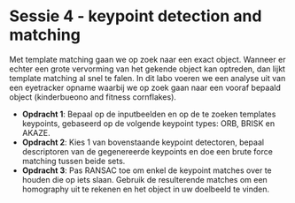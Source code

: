# Sessie 4 - keypoint detection and matching

Met template matching gaan we op zoek naar een exact object. Wanneer er echter een grote vervorming van het gekende object kan optreden, dan lijkt template matching al snel te falen. In dit labo voeren we een analyse uit van een eyetracker opname waarbij we op zoek gaan naar een vooraf bepaald object (kinderbueono and fitness cornflakes).

* **Opdracht 1**: Bepaal op de inputbeelden en op de te zoeken templates keypoints, gebaseerd op de volgende keypoint types: ORB, BRISK en AKAZE.
* **Opdracht 2**: Kies 1 van bovenstaande keypoint detectoren, bepaal descriptoren van de gegenereerde keypoints en doe een brute force matching tussen beide sets.
* **Opdracht 3**: Pas RANSAC toe om enkel de keypoint matches over te houden die op iets slaan. Gebruik de resulterende matches om een homography uit te rekenen en het object in uw doelbeeld te vinden.


